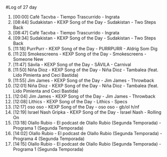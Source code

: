#Log of 27 day

1. [00:00] Café Tacvba - Tiempo Trascurrido - Ingrata
1. [08:44] Sudakistan - KEXP Song of the Day - Sudakistan - Two Steps Back
1. [08:47] Café Tacvba - Tiempo Trascurrido - Ingrata
1. [09:34] Sudakistan - KEXP Song of the Day - Sudakistan - Two Steps Back
1. [11:18] PurrPurr - KEXP Song of the Day - PURRPURR - Aldrig Som Dig
1. [11:23] Smokescreens - KEXP Song of the Day - Smokescreens - Someone New
1. [11:47] Sávila - KEXP Song of the Day - SÁVILA - Carnival
1. [11:50] Niña Dioz - KEXP Song of the Day - Niña Dioz - Tambalea (feat. Lido Pimienta and Ceci Bastida)
1. [11:55] Jim James - KEXP Song of the Day - Jim James - Throwback
1. [12:01] Niña Dioz - KEXP Song of the Day - Niña Dioz - Tambalea (feat. Lido Pimienta and Ceci Bastida)
1. [12:04] Jim James - KEXP Song of the Day - Jim James - Throwback
1. [12:08] Lithics - KEXP Song of the Day - Lithics - Specs
1. [12:17] oso oso - KEXP Song of the Day - oso oso - gb/ol h/nf
1. [12:19] Israel Nash Gripka - KEXP Song of the Day - Israel Nash - Rolling On
1. [13:18] Olallo Rubio - El podcast de Olallo Rubio (Segunda Temporada) - Programa 1 (Segunda Temporada)
1. [14:02] Olallo Rubio - El podcast de Olallo Rubio (Segunda Temporada) - Programa 4 (Segunda Temporada)
1. [14:15] Olallo Rubio - El podcast de Olallo Rubio (Segunda Temporada) - Programa 1 (Segunda Temporada)
